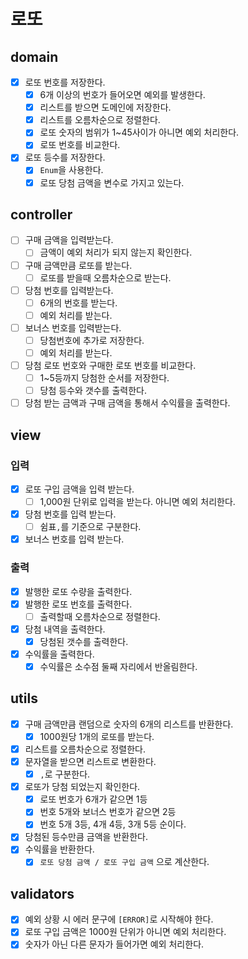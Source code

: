 # 로또

## domain

- [x] 로또 번호를 저장한다.
    - [x] 6개 이상의 번호가 들어오면 예외를 발생한다.
    - [x] 리스트를 받으면 도메인에 저장한다.
    - [x] 리스트를 오름차순으로 정렬한다.
    - [x] 로또 숫자의 범위가 1~45사이가 아니면 예외 처리한다.
    - [x] 로또 번호를 비교한다.
- [x] 로또 등수를 저장한다.
    - [x] `Enum`을 사용한다.
    - [x] 로또 당첨 금액을 변수로 가지고 있는다.

## controller

- [ ] 구매 금액을 입력받는다.
    - [ ] 금액이 예외 처리가 되지 않는지 확인한다.
- [ ] 구매 금액만큼 로또를 받는다.
    - [ ] 로또를 받을때 오름차순으로 받는다.
- [ ] 당첨 번호를 입력받는다.
    - [ ] 6개의 번호를 받는다.
    - [ ] 예외 처리를 받는다.
- [ ] 보너스 번호를 입력받는다.
    - [ ] 당첨번호에 추가로 저장한다.
    - [ ] 예외 처리를 받는다.
- [ ] 당첨 로또 번호와 구매한 로또 번호를 비교한다.
    - [ ] 1~5등까지 당첨한 순서를 저장한다.
    - [ ] 당첨 등수와 갯수를 출력한다.
- [ ] 당첨 받는 금액과 구매 금액을 통해서 수익률을 출력한다.

## view

### 입력

- [x] 로또 구입 금액을 입력 받는다.
    - [ ] 1,000원 단위로 입력을 받는다. 아니면 예외 처리한다.
- [x] 당첨 번호를 입력 받는다.
    - [ ] 쉼표`,`를 기준으로 구분한다.
- [x] 보너스 번호를 입력 받는다.

### 출력

- [x] 발행한 로또 수량을 출력한다.
- [x] 발행한 로또 번호를 출력한다.
    - [ ] 출력할때 오름차순으로 정렬한다.
- [x] 당첨 내역을 출력한다.
    - [x] 당첨된 갯수를 출력한다.
- [x] 수익률을 출력한다.
    - [x] 수익률은 소수점 둘째 자리에서 반올림한다.

## utils

- [x] 구매 금액만큼 랜덤으로 숫자의 6개의 리스트를 반환한다.
    - [x] 1000원당 1개의 로또를 받는다.
- [x] 리스트를 오름차순으로 정렬한다.
- [x] 문자열을 받으면 리스트로 변환한다.
    - [x] `,`로 구분한다.
- [x] 로또가 당첨 되었는지 확인한다.
    - [x] 로또 번호가 6개가 같으면 1등
    - [x] 번호 5개와 보너스 번호가 같으면 2등
    - [x] 번호 5개 3등, 4개 4등, 3개 5등 순이다.
- [x] 당첨된 등수만큼 금액을 반환한다.
- [x] 수익률을 반환한다.
    - [x] `로또 당첨 금액 / 로또 구입 금액` 으로 계산한다.

## validators

- [x] 예외 상황 시 에러 문구에 `[ERROR]`로 시작해야 한다.
- [x] 로또 구입 금액은 1000원 단위가 아니면 예외 처리한다.
- [x] 숫자가 아닌 다른 문자가 들어가면 예외 처리한다.
